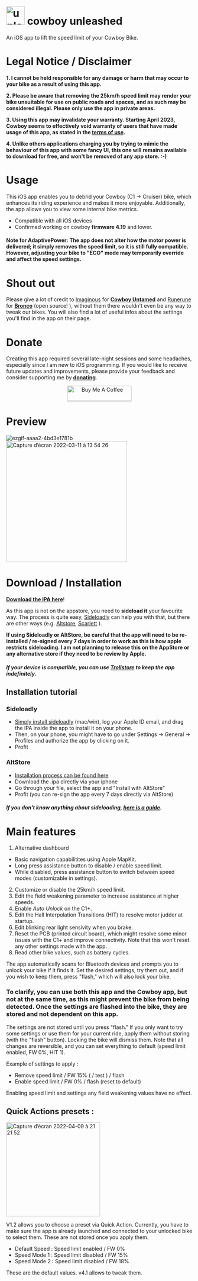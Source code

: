 

# <img width="50" alt="unleasged" src="https://user-images.githubusercontent.com/76073612/224371068-4364b7a5-bb95-4417-a5d0-2e95d5c08cc1.png"> cowboy unleashed
An iOS app to lift the speed limit of your Cowboy Bike. 

# Legal Notice / Disclaimer

   **1. I cannot be held responsible for any damage or harm that may occur to your bike as a result of using this app.**

**2. Please be aware that removing the 25km/h speed limit may render your bike unsuitable for use on public roads and spaces, and as such may be considered illegal. Please only use the app in private areas.**

**3. Using this app may invalidate your warranty. Starting April 2023, Cowboy seems to effectively void warranty of users that have made usage of this app, as stated in the [terms of use](https://cowboy.com/pages/terms-of-use).**

**4. Unlike others applications charging you by trying to mimic the behaviour of this app with some fancy UI, this one will remains available to download for free, and won't be removed of any app store. :-)**

# Usage

This iOS app enables you to debrid your Cowboy (C1 -> Cruiser) bike, which enhances its riding experience and makes it more enjoyable. Additionally, the app allows you to view some internal bike metrics.

- Compatible with all iOS devices
- Confirmed working on cowboy **firmware 4.19** and lower.

#### Note for AdaptivePower: The app does not alter how the motor power is delivered; it simply removes the speed limit, so it is still fully compatible. However, adjusting your bike to "ECO" mode may temporarily override and affect the speed settings.


# Shout out

Please give a lot of credit to [Imaginous](https://github.com/Imaginous) for **[Cowboy Untamed](https://github.com/Imaginous/Cowboy_Untamed)** and [Runerune](https://github.com/runerune) for **[Bronco](https://github.com/runerune/BroncoUnleashed)** (open source! ), without them there wouldn't even be any way to tweak our bikes. You will also find a lot of useful infos about the settings you'll find in the app on their page.


# Donate

Creating this app required several late-night sessions and some headaches, especially since I am new to iOS programming. If you would like to receive future updates and improvements, please provide your feedback and consider supporting me by [**donating**](https://linktr.ee/mmmago).


<p align="center"> <a href="https://www.buymeacoffee.com/unleashedapp" target="_blank"><img src="https://www.buymeacoffee.com/assets/img/custom_images/yellow_img.png" alt="Buy Me A Coffee" style="height: 41px !important;width: 174px !important;box-shadow: 0px 3px 2px 0px rgba(190, 190, 190, 0.5) !important;-webkit-box-shadow: 0px 3px 2px 0px rgba(190, 190, 190, 0.5) !important;" ></a> <p>

# Preview


![ezgif-aaaa2-4bd3e1781b](https://user-images.githubusercontent.com/76073612/162585800-dafea821-1c84-4d49-9c47-1e60deb0575c.gif)
 <img width="327" alt="Capture d’écran 2022-03-11 à 13 54 26" src="https://user-images.githubusercontent.com/76073612/157870453-a4b45dd5-9364-4ff6-ba1b-ba5400760c57.png">



# Download / Installation
[**Download the IPA here**](https://github.com/mmmago/cowboyunleashed/releases)!

As this app is not on the appstore, you need to **sideload it** your favourite way. The process is quite easy, [Sideloadly](https://sideloadly.io/) can help you with that, but there are other ways (e.g. [Altstore](https://altstore.io/), [Scarlett](https://usescarlet.com/) ).

**If using Sideloadly or AltStore, be careful that the app will need to be re-installed / re-signed every 7 days in order to work as this is how apple restricts sideloading. I am not planning to release this on the AppStore or any alternative store if they need to be review by Apple.**

##### If your device is compatible, you can use [Trollstore](https://trollstore.app/) to keep the app indefinitely.

## Installation tutorial 

### Sideloadly

- [Simply install sideloadly](https://sideloadly.io/) (mac/win), log your Apple ID email, and drag the IPA inside the app to install it on your phone.
- Then, on your phone, you might have to go under Settings -> General -> Profiles and authorize the app by clicking on it.
- Profit 

### AltStore

- [Installation process can be found here](https://altstore.io/faq/)
- Download the .ipa directly via your iphone
- Go through your file, select the app and "Install with AltStore"
- Profit (you can re-sign the app every 7 days directly via AltStore)

##### If you don't know anything about sideloading, [here is a guide](https://www.reddit.com/r/sideloaded/comments/orqzau/guide_a_complete_beginners_guide_to_sideloading/).


# Main features

1. Alternative dashboard 
- Basic navigation capabilitites using Apple MapKit.
- Long press assistance button to disable / enable speed limit.
- While disabled, press assistance button to switch between speed modes (customizable in settings).
2. Customize or disable the 25km/h speed limit.
3. Edit the field weakening parameter to increase assistance at higher speeds.
4. Enable *Auto Unlock* on the C1+.
5. Edit the Hall Interpolation Transitions (HIT) to resolve motor judder at startup.
6. Edit blinking rear light sensivity when you brake.
7.  Reset the PCB (printed circuit board), which might resolve some minor issues with the C1+ and improve connectivity. Note that this won't reset any other settings made with the app.
8. Read other bike values, such as battery cycles.

The app automatically scans for Bluetooth devices and prompts you to unlock your bike if it finds it. Set the desired settings, try them out, and if you wish to keep them, press "flash," which will also lock your bike.

### To clarify, you can use both this app and the Cowboy app, but not at the same time, as this might prevent the bike from being detected. Once the settings are flashed into the bike, they are stored and not dependent on this app.

The settings are not stored until you press "flash." If you only want to try some settings or use them for your current ride, apply them without storing (with the "flash" button). Locking the bike will dismiss them. Note that all changes are reversible, and you can set everything to default (speed limit enabled, FW 0%, HIT 1).

Example of settings to apply : 

- Remove speed limit / FW 15% ( / test ) / flash
- Enable speed limit / FW 0% / flash (reset to default)

Enabling speed limit and settings any field weakening values have no effect.


## Quick Actions presets :

<img width="254" alt="Capture d’écran 2022-04-09 à 21 21 52" src="https://user-images.githubusercontent.com/76073612/162588738-6f86eaf2-beef-44be-9550-f0f293b871e0.png">

V1.2 allows you to choose a preset via Quick Action. Currently, you have to make sure the app is already launched and connected to your unlocked bike to select them. These are not stored once you apply them.

- Default Speed : Speed limit enabled / FW 0%
- Speed Mode 1 : Speed limit disabled / FW 15%
- Speed Mode 2 : Speed limit disabled / FW 18%

These are the default values. v4.1 allows to tweak them.

